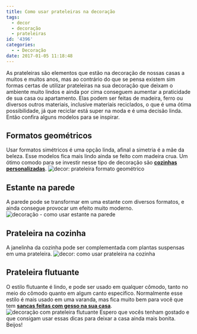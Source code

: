 ```yaml
---
title: Como usar prateleiras na decoração
tags:
  - decor
  - decoração
  - prateleiras
id: '4396'
categories:
  - - Decoração
date: 2017-01-05 11:18:48
---
```


As prateleiras são elementos que estão na decoração de nossas casas a muitos e muitos anos, mas ao contrário do que se pensa existem sim formas certas de utilizar prateleiras na sua decoração que deixam o ambiente muito lindos e ainda por cima conseguem aumentar a praticidade de sua casa ou apartamento. Elas podem ser feitas de madeira, ferro ou diversos outros materiais, inclusive materiais reciclados, o que é uma ótima possibilidade, já que reciclar está super na moda e é uma decisão linda. Então confira alguns modelos para se inspirar.

## **Formatos geométricos**

Usar formatos simétricos é uma opção linda, afinal a simetria é a mãe da beleza. Esse modelos fica mais lindo ainda se feito com madeira crua. Um ótimo comodo para se investir nesse tipo de decoração são **[cozinhas personalizadas](http://www.dcorevoce.com.br/cozinha-americana/)**. ![decor: prateleira formato geométrico ](http://natalia.blog.br/wp-content/uploads/2016/12/prateleiras-geométricas.jpg)

## Estante na parede

A parede pode se transformar em uma estante com diversos formatos, e ainda consegue provocar um efeito muito moderno. ![decoração - como usar estante na parede ](http://natalia.blog.br/wp-content/uploads/2016/12/estante-na-parede.jpg)

## Prateleira na cozinha

A janelinha da cozinha pode ser complementada com plantas suspensas em uma prateleira. ![decor: como usar prateleira na cozinha](http://natalia.blog.br/wp-content/uploads/2016/12/prateleira-na-cozinha.jpg)

## Prateleira flutuante

O estilo flutuante é lindo, e pode ser usado em qualquer cômodo, tanto no meio do cômodo quanto em algum canto especifico. Normalmente esse estilo é mais usado em uma varanda, mas fica muito bem para você que tem [**sancas feitas com gesso na sua casa**](http://www.dcorevoce.com.br/sanca-de-gesso/). ![decoração com prateleira flutuante ](http://natalia.blog.br/wp-content/uploads/2016/12/prateleira-flutuante.jpg) Espero que vocês tenham gostado e que consigam usar essas dicas para deixar a casa ainda mais bonita. Beijos!